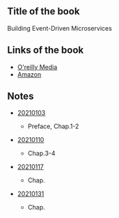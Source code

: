 ## Title of the book
Building Event-Driven Microservices

## Links of the book

* [O'reilly Media](https://learning.oreilly.com/library/view/building-event-driven-microservices/9781492057888/)
* [Amazon](https://www.amazon.co.jp/dp/1492057894)

## Notes
- [20210103](./20210103)
  - Preface, Chap.1-2

- [20210110](./20210110)
  - Chap.3-4

- [20210117](./20210117)
  - Chap.

- [20210131](./20210131)
  - Chap.

